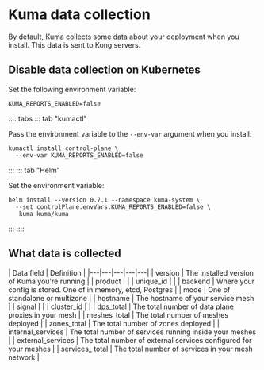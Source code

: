# Kuma data collection

By default, Kuma collects some data about your deployment when you install. This data is sent to Kong servers.

## Disable data collection on Kubernetes

Set the following environment variable:

```
KUMA_REPORTS_ENABLED=false
```

:::: tabs
::: tab "kumactl"

Pass the environment variable to the `--env-var` argument when you install:

```shell
kumactl install control-plane \
  --env-var KUMA_REPORTS_ENABLED=false
```

:::
::: tab "Helm"

Set the environment variable:

```shell
helm install --version 0.7.1 --namespace kuma-system \
  --set controlPlane.envVars.KUMA_REPORTS_ENABLED=false \
   kuma kuma/kuma
```

:::
::::

## What data is collected

| Data field  | Definition   | 
|---|---|---|---|---|
| version  | The installed version of Kuma you're running | 
| product  |   | 
| unique_id  |   | 
| backend  | Where your config is stored. One of in memory, etcd, Postgres | 
| mode    | One of standalone or multizone |
| hostname | The hostname of your service mesh |
| signal |      | 
| cluster_id |     |
| dps_total | The total number of data plane proxies in your mesh | 
| meshes_total | The total number of meshes deployed | 
| zones_total | The total number of zones deployed | 
| internal_services | Tne total number of services running inside your meshes | 
| external_services | The total number of external services configured for your meshes |
| services_ total | The total number of services in your mesh network | 

